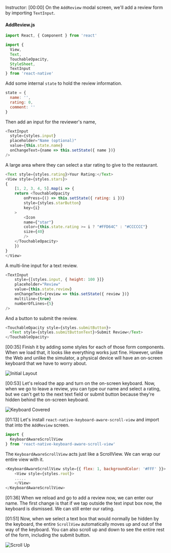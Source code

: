Instructor: [00:00] On the `AddReview` modal screen, we'll add a review form by importing `TextInput`.

#### AddReview.js
```javascript
import React, { Component } from 'react'

import {
  View,
  Text,
  TouchableOpacity,
  StyleSheet,
  TextInput
} from 'react-native'
```

Add some internal `state` to hold the review information.

```javascript
state = {
  name: '',
  rating: 0,
  comment: ''
}
```
Then add an input for the reviewer's name,

```javascript
<TextInput
  style={styles.input}
  placeholder="Name (optional)"
  value={this.state.name}
  onChangeText={name => this.setState({ name })}
/>
```

A large area where they can select a star rating to give to the restaurant.

```javascript
<Text style={styles.rating}>Your Rating:</Text>
<View style={styles.stars}>
{
    [1, 2, 3, 4, 5].map(i => {
    return <TouchableOpacity
        onPress={() => this.setState({ rating: i })}
        style={styles.starButton}
        key={i}
    >
        <Icon
        name={"star"}
        color={this.state.rating >= i ? "#FFD64C" : "#CCCCCC"}
        size={40}
        />
    </TouchableOpacity>
    })
}
</View>
```
A multi-line input for a text review.

```javascript
<TextInput
    style={[styles.input, { height: 100 }]}
    placeholder="Review"
    value={this.state.review}
    onChangeText={review => this.setState({ review })}
    multiline={true}
    numberOfLines={5}
/>
```

And a button to submit the review.

```javascript
<TouchableOpacity style={styles.submitButton}>
  <Text style={styles.submitButtonText}>Submit Review</Text>
</TouchableOpacity>
```

[00:35] Finish it by adding some styles for each of those form components. When we load that, it looks like everything works just fine. However, unlike the Web and unlike the simulator, a physical device will have an on-screen keyboard that we have to worry about.

![Initial Layout](https://res.cloudinary.com/dg3gyk0gu/image/upload/v1549750458/transcript-images/react-native-ensure-text-fields-don-t-get-covered-by-the-on-screen-keyboard-initial.jpg)

[00:53] Let's reload the app and turn on the on-screen keyboard. Now, when we go to leave a review, you can type our name and select a rating, but we can't get to the next text field or submit button because they're hidden behind the on-screen keyboard.

![Keyboard Covered](https://res.cloudinary.com/dg3gyk0gu/image/upload/v1549750457/transcript-images/react-native-ensure-text-fields-don-t-get-covered-by-the-on-screen-keyboard-keyboard-covers.jpg)

[01:13] Let's install `react-native-keyboard-aware-scroll-view` and import that into the `AddReview` screen.

```javascript
import {
  KeyboardAwareScrollView
} from 'react-native-keyboard-aware-scroll-view'
```

The `KeyboardAwareScrollView` acts just like a ScrollView. We can wrap our entire view with it.

```javascript
<KeyboardAwareScrollView style={{ flex: 1, backgroundColor: '#FFF' }}>
    <View style={styles.root}>
    .....
    </View>
</KeyboardAwareScrollView>
```

[01:36] When we reload and go to add a review now, we can enter our name. The first change is that if we tap outside the text input box now, the keyboard is dismissed. We can still enter our rating.

[01:51] Now, when we select a text box that would normally be hidden by the keyboard, the entire `ScrollView` automatically moves up and out of the way of the keyboard. You can also scroll up and down to see the entire rest of the form, including the submit button.

![Scroll Up](https://res.cloudinary.com/dg3gyk0gu/image/upload/v1549750464/transcript-images/react-native-ensure-text-fields-don-t-get-covered-by-the-on-screen-keyboard-scroll-up.jpg)

